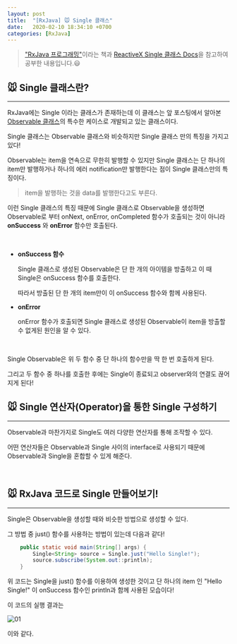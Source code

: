 ```yaml
---
layout: post
title:  "[RxJava] 🐭 Single 클래스"
date:   2020-02-10 18:34:10 +0700
categories: [RxJava]
---
```


> ["RxJava 프로그래밍"](https://www.aladin.co.kr/shop/wproduct.aspx?ItemId=116852658)이라는 책과 [ReactiveX Single 클래스 Docs](http://reactivex.io/documentation/single.html)을 참고하여 공부한 내용입니다.😃

## 🐭 Single 클래스란?
---

RxJava에는 Single 이라는 클래스가 존재하는데 이 클래스는 앞 포스팅에서 알아본 [Observable 클래스](https://choheeis.github.io/rxjava/2020/02/03/RxJavaObservable.html)의 특수한 케이스로 개발되고 있는 클래스이다. 

Single 클래스는 Observable 클래스와  비슷하지만 Single 클래스 만의 특징을 가지고 있다! 

Observable는 item을 연속으로 무한히 발행할 수 있지만 Single 클래스는 단 하나의 item만 발행하거나 하나의 에러 notification만 발행한다는 점이 Single 클래스만의 특징이다.

> item을 발행하는 것을 data를 발행한다고도 부른다.

이런 Single 클래스의 특징 때문에 Single 클래스로 Observable을 생성하면 Observable로 부터 onNext, onError, onCompleted 함수가 호출되는 것이 아니라 __onSuccess__ 와 __onError__ 함수만 호출된다.

<br>

- __onSuccess 함수__

    Single 클래스로 생성된 Observable은 단 한 개의 아이템을 방출하고 이 때 Single은 onSuccess 함수를 호출한다. 
    
    따라서 방출된 단 한 개의 item만이 이 onSuccess 함수와 함께 사용된다.

- __onError__

    onError 함수가 호출되면 Single 클래스로 생성된 Observable이 item을 방출할 수 없게된 원인을 알 수 있다.

    <br>

Single Observable은 위 두 함수 중 단 하나의 함수만을 딱 한 번 호출하게 된다.

그리고 두 함수 중 하나를 호출한 후에는 Single이 종료되고 observer와의 연결도 끊어지게 된다!


## 🐭 Single 연산자(Operator)을 통한 Single 구성하기
---

Observable과 마찬가지로 Single도 여러 다양한 연산자를 통해 조작할 수 있다.

어떤 연산자들은 Observable과 Single 사이의 interface로 사용되기 때문에 Observable과 Single을 혼합할 수 있게 해준다.


<br>

## 🐭 RxJava 코드로 Single 만들어보기!
---

Single은 Observable을 생성할 때와 비슷한 방법으로 생성할 수 있다.

그 방법 중 just() 함수를 사용하는 방법이 있는데 다음과 같다!

~~~java
    public static void main(String[] args) {
        Single<String> source = Single.just("Hello Single!");
        source.subscribe(System.out::println);
    }
~~~

위 코드는 Single을 just() 함수를 이용하여 생성한 것이고 단 하나의 item 인 "Hello Single!" 이 onSuccess 함수인 println과 함께 사용된 모습이다!

이 코드의 실행 결과는

![01](https://user-images.githubusercontent.com/31889335/75146596-c735c480-573e-11ea-916b-0b50613a11db.PNG)


이와 같다.

